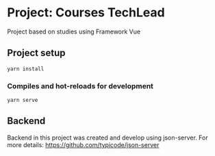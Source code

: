 # Project: Courses TechLead
Project based on studies using Framework Vue

## Project setup
```
yarn install
```

### Compiles and hot-reloads for development
```
yarn serve
```
## Backend
Backend in this project was created and develop using json-server.
For more details: https://github.com/typicode/json-server
